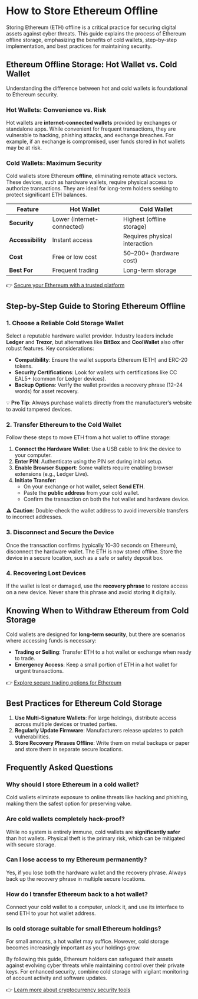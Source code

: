 # How to Store Ethereum Offline  

Storing Ethereum (ETH) offline is a critical practice for securing digital assets against cyber threats. This guide explains the process of Ethereum offline storage, emphasizing the benefits of cold wallets, step-by-step implementation, and best practices for maintaining security.  

## Ethereum Offline Storage: Hot Wallet vs. Cold Wallet  

Understanding the difference between hot and cold wallets is foundational to Ethereum security.  

### Hot Wallets: Convenience vs. Risk  
Hot wallets are **internet-connected wallets** provided by exchanges or standalone apps. While convenient for frequent transactions, they are vulnerable to hacking, phishing attacks, and exchange breaches. For example, if an exchange is compromised, user funds stored in hot wallets may be at risk.  

### Cold Wallets: Maximum Security  
Cold wallets store Ethereum **offline**, eliminating remote attack vectors. These devices, such as hardware wallets, require physical access to authorize transactions. They are ideal for long-term holders seeking to protect significant ETH balances.  

| Feature                | Hot Wallet               | Cold Wallet               |  
|------------------------|--------------------------|---------------------------|  
| **Security**           | Lower (internet-connected)| Highest (offline storage) |  
| **Accessibility**      | Instant access           | Requires physical interaction |  
| **Cost**               | Free or low cost         | $50–$200+ (hardware cost) |  
| **Best For**           | Frequent trading         | Long-term storage         |  

👉 [Secure your Ethereum with a trusted platform](https://bit.ly/okx-bonus)  

## Step-by-Step Guide to Storing Ethereum Offline  

### 1. Choose a Reliable Cold Storage Wallet  
Select a reputable hardware wallet provider. Industry leaders include **Ledger** and **Trezor**, but alternatives like **BitBox** and **CoolWallet** also offer robust features. Key considerations:  
- **Compatibility**: Ensure the wallet supports Ethereum (ETH) and ERC-20 tokens.  
- **Security Certifications**: Look for wallets with certifications like CC EAL5+ (common for Ledger devices).  
- **Backup Options**: Verify the wallet provides a recovery phrase (12–24 words) for asset recovery.  

💡 **Pro Tip**: Always purchase wallets directly from the manufacturer’s website to avoid tampered devices.  

### 2. Transfer Ethereum to the Cold Wallet  
Follow these steps to move ETH from a hot wallet to offline storage:  
1. **Connect the Hardware Wallet**: Use a USB cable to link the device to your computer.  
2. **Enter PIN**: Authenticate using the PIN set during initial setup.  
3. **Enable Browser Support**: Some wallets require enabling browser extensions (e.g., Ledger Live).  
4. **Initiate Transfer**:  
   - On your exchange or hot wallet, select **Send ETH**.  
   - Paste the **public address** from your cold wallet.  
   - Confirm the transaction on both the hot wallet and hardware device.  

⚠️ **Caution**: Double-check the wallet address to avoid irreversible transfers to incorrect addresses.  

### 3. Disconnect and Secure the Device  
Once the transaction confirms (typically 10–30 seconds on Ethereum), disconnect the hardware wallet. The ETH is now stored offline. Store the device in a secure location, such as a safe or safety deposit box.  

### 4. Recovering Lost Devices  
If the wallet is lost or damaged, use the **recovery phrase** to restore access on a new device. Never share this phrase and avoid storing it digitally.  

## Knowing When to Withdraw Ethereum from Cold Storage  

Cold wallets are designed for **long-term security**, but there are scenarios where accessing funds is necessary:  
- **Trading or Selling**: Transfer ETH to a hot wallet or exchange when ready to trade.  
- **Emergency Access**: Keep a small portion of ETH in a hot wallet for urgent transactions.  

👉 [Explore secure trading options for Ethereum](https://bit.ly/okx-bonus)  

## Best Practices for Ethereum Cold Storage  

1. **Use Multi-Signature Wallets**: For large holdings, distribute access across multiple devices or trusted parties.  
2. **Regularly Update Firmware**: Manufacturers release updates to patch vulnerabilities.  
3. **Store Recovery Phrases Offline**: Write them on metal backups or paper and store them in separate secure locations.  

## Frequently Asked Questions  

### **Why should I store Ethereum in a cold wallet?**  
Cold wallets eliminate exposure to online threats like hacking and phishing, making them the safest option for preserving value.  

### **Are cold wallets completely hack-proof?**  
While no system is entirely immune, cold wallets are **significantly safer** than hot wallets. Physical theft is the primary risk, which can be mitigated with secure storage.  

### **Can I lose access to my Ethereum permanently?**  
Yes, if you lose both the hardware wallet and the recovery phrase. Always back up the recovery phrase in multiple secure locations.  

### **How do I transfer Ethereum back to a hot wallet?**  
Connect your cold wallet to a computer, unlock it, and use its interface to send ETH to your hot wallet address.  

### **Is cold storage suitable for small Ethereum holdings?**  
For small amounts, a hot wallet may suffice. However, cold storage becomes increasingly important as your holdings grow.  

By following this guide, Ethereum holders can safeguard their assets against evolving cyber threats while maintaining control over their private keys. For enhanced security, combine cold storage with vigilant monitoring of account activity and software updates.  

👉 [Learn more about cryptocurrency security tools](https://bit.ly/okx-bonus)